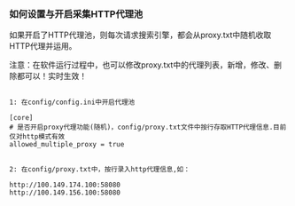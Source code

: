 ### 如何设置与开启采集HTTP代理池

如果开启了HTTP代理池，则每次请求搜索引擎，都会从proxy.txt中随机收取HTTP代理并运用。


注意：在软件运行过程中，也可以修改proxy.txt中的代理列表，新增，修改、删除都可以！实时生效！

```

1: 在config/config.ini中开启代理池

[core]
# 是否开启proxy代理功能(随机)，config/proxy.txt文件中按行存取HTTP代理信息.目前仅对http模式有效
allowed_multiple_proxy = true


2: 在config/proxy.txt中，按行录入http代理信息,如：

http://100.149.174.100:58080
http://100.149.156.100:58080
```

